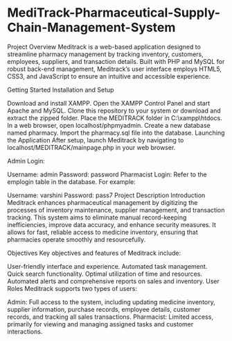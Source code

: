 # MediTrack-Pharmaceutical-Supply-Chain-Management-System

Project Overview
Meditrack is a web-based application designed to streamline pharmacy management by tracking inventory, customers, employees, suppliers, and transaction details. Built with PHP and MySQL for robust back-end management, Meditrack’s user interface employs HTML5, CSS3, and JavaScript to ensure an intuitive and accessible experience.

Getting Started
Installation and Setup

Download and install XAMPP.
Open the XAMPP Control Panel and start Apache and MySQL.
Clone this repository to your system or download and extract the zipped folder.
Place the MEDITRACK folder in C:\xampp\htdocs.
In a web browser, open localhost/phpmyadmin.
Create a new database named pharmacy.
Import the pharmacy.sql file into the database.
Launching the Application
After setup, launch Meditrack by navigating to localhost/MEDITRACK/mainpage.php in your web browser.

Admin Login:

Username: admin
Password: password
Pharmacist Login: Refer to the emplogin table in the database. For example:

Username: varshini
Password: pass7
Project Description
Introduction
Meditrack enhances pharmaceutical management by digitizing the processes of inventory maintenance, supplier management, and transaction tracking. This system aims to eliminate manual record-keeping inefficiencies, improve data accuracy, and enhance security measures. It allows for fast, reliable access to medicine inventory, ensuring that pharmacies operate smoothly and resourcefully.

Objectives
Key objectives and features of Meditrack include:

User-friendly interface and experience.
Automated task management.
Quick search functionality.
Optimal utilization of time and resources.
Automated alerts and comprehensive reports on sales and inventory.
User Roles
Meditrack supports two types of users:

Admin: Full access to the system, including updating medicine inventory, supplier information, purchase records, employee details, customer records, and tracking all sales transactions.
Pharmacist: Limited access, primarily for viewing and managing assigned tasks and customer interactions.
